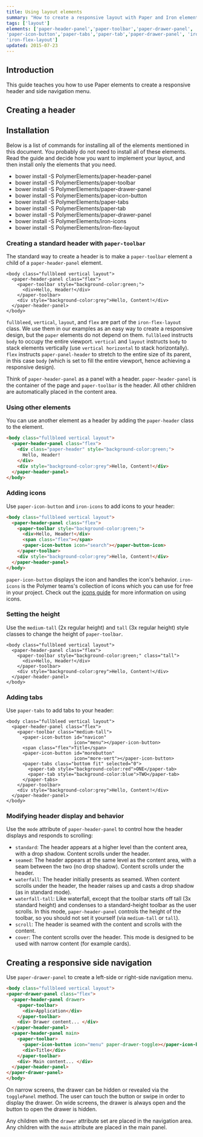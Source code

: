```yaml
---
title: Using layout elements
summary: "How to create a responsive layout with Paper and Iron elements."
tags: ['layout']
elements: ['paper-header-panel','paper-toolbar','paper-drawer-panel',
'paper-icon-button','paper-tabs','paper-tab','paper-drawer-panel', 'iron-icons',
'iron-flex-layout']
updated: 2015-07-23
---
```


[//]: # (watch youtube videos and align)

## Introduction

This guide teaches you how to use Paper elements to create a responsive
header and side navigation menu.

## Creating a header

[//]: # (write introduction)

## Installation

Below is a list of commands for installing all of the elements mentioned
in this document. You probably
do not need to install all of these elements. Read the guide and decide
how you want to implement your layout, and then install only the elements
that you need.

* bower install -S PolymerElements/paper-header-panel
* bower install -S PolymerElements/paper-toolbar
* bower install -S PolymerElements/paper-drawer-panel
* bower install -S PolymerElements/paper-icon-button
* bower install -S PolymerElements/paper-tabs
* bower install -S PolymerElements/paper-tab
* bower install -S PolymerElements/paper-drawer-panel
* bower install -S PolymerElements/iron-icons
* bower install -S PolymerElements/iron-flex-layout

### Creating a standard header with `paper-toolbar`

The standard way to create a header is to make a `paper-toolbar` element
a child of a `paper-header-panel` element.

```hmtl
<body class="fullbleed vertical layout">
  <paper-header-panel class="flex">
    <paper-toolbar style="background-color:green;">
      <div>Hello, Header!</div>
    </paper-toolbar>
    <div style="background-color:grey">Hello, Content!</div>
  </paper-header-panel>
</body>
```

`fullbleed`, `vertical`, `layout`, and `flex` are part 
of the `iron-flex-layout`
class. We use them in our examples as an easy way to create a responsive 
design, but the `paper` elements do not depend on them. `fullbleed` 
instructs `body` to occupy the entire viewport. `vertical` and `layout`
instructs `body` to stack elements vertically (use `vertical horizontal`
to stack horizontally). `flex` instructs `paper-panel-header` to stretch
to the entire size of its parent, in this case `body` (which is set to
fill the entire viewport, hence achieving a responsive design).

Think of `paper-header-panel` as a panel with a header. `paper-header-panel`
is the container of the page and `paper-toolbar` is the header. All other
children are automatically placed in the content area. 

### Using other elements 

You can use another element as a header by adding the 
`paper-header` class to the element. 

```html
<body class="fullbleed vertical layout">
  <paper-header-panel class="flex">
    <div class="paper-header" style="background-color:green;">
      Hello, Header!
    </div>
    <div style="background-color:grey">Hello, Content!</div>
  </paper-header-panel>
</body>
```

### Adding icons

Use `paper-icon-button` and `iron-icons` to add icons to your header:

```html
<body class="fullbleed vertical layout">
  <paper-header-panel class="flex">
    <paper-toolbar style="background-color:green;">
      <div>Hello, Header!</div>
      <span class="flex"></span>
      <paper-icon-button icon="search"></paper-button-icon>
    </paper-toolbar>
    <div style="background-color:grey">Hello, Content!</div>
  </paper-header-panel>
</body>
```

[//]: # (fix link below)

`paper-icon-button` displays the icon and handles the icon's behavior.
`iron-icons` is the Polymer teams's collection of
icons which you can use for free in your project. Check out the
[icons guide](#) for more information on using icons.

### Setting the height

Use the `medium-tall` (2x regular height) and `tall` (3x regular height) style 
classes to change the height of `paper-toolbar`.

```hmtl
<body class="fullbleed vertical layout">
  <paper-header-panel class="flex">
    <paper-toolbar style="background-color:green;" class="tall">
      <div>Hello, Header!</div>
    </paper-toolbar>
    <div style="background-color:grey">Hello, Content!</div>
  </paper-header-panel>
</body>
```

### Adding tabs

Use `paper-tabs` to add tabs to your header:

```hmtl
<body class="fullbleed vertical layout">
  <paper-header-panel class="flex">
    <paper-toolbar class="medium-tall">
      <paper-icon-button id="navicon"
                         icon="menu"></paper-icon-button>
      <span class="flex">Title</span>
      <paper-icon-button id="morebutton"
                         icon="more-vert"></paper-icon-button>
      <paper-tabs class="bottom fit" selected="0">
        <paper-tab style="background-color:red">ONE</paper-tab>
        <paper-tab style="background-color:blue">TWO</paper-tab>
      </paper-tabs>
    </paper-toolbar>
    <div style="background-color:grey">Hello, Content!</div>
  </paper-header-panel>
</body>
```

### Modifying header display and behavior

Use the `mode` attribute of `paper-header-panel` to control how the 
header displays and responds to scrolling:

* `standard`: The header appears at a higher level than the content area, 
  with a drop shadow. Content scrolls under the header.
* `seamed`: The header appears at the same level as the content area, 
  with a seam between the two (no drop shadow). Content scrolls under the header.
* `waterfall`: The header initially presents as seamed. When content scrolls 
  under the header, the header raises up and casts a drop shadow (as in 
  standard mode).
* `waterfall-tall`: Like waterfall, except that the toolbar starts off 
  tall (3x standard height) and condenses to a standard-height 
  toolbar as the user scrolls. In this mode, `paper-header-panel` controls
  the height of the toolbar, so you should not set it yourself (via
  `medium-tall` or `tall`).
* `scroll`: The header is seamed with the content and scrolls with the content.
* `cover`: The content scrolls over the header. This mode is designed to 
  be used with narrow content (for example cards).


## Creating a responsive side navigation

Use `paper-drawer-panel` to create a left-side or right-side
navigation menu. 

```html
<body class="fullbleed vertical layout">
<paper-drawer-panel class="flex">
  <paper-header-panel drawer>
    <paper-toolbar>
      <div>Application</div>
    </paper-toolbar>
    <div> Drawer content... </div>
  </paper-header-panel>
  <paper-header-panel main>
    <paper-toolbar>
      <paper-icon-button icon="menu" paper-drawer-toggle></paper-icon-button>
      <div>Title</div>
    </paper-toolbar>
    <div> Main content... </div>
  </paper-header-panel>
</paper-drawer-panel>
</body>
```

On narrow screens, the drawer can be hidden or revealed via the `togglePanel` 
method. The user can touch the button or swipe in order to display the drawer.
On wide screens, the drawer is always open and the button to open
the drawer is hidden.

Any children with the `drawer` attribute set are placed in the navigation area.
Any children with the `main` attribute are placed in the main panel.

